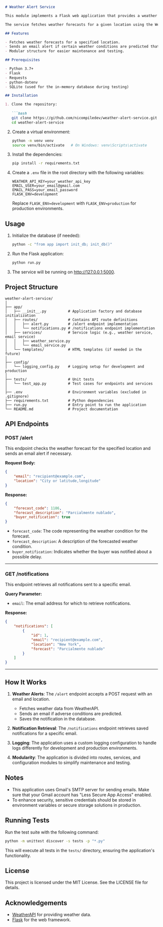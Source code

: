 ```markdown
# Weather Alert Service

This module implements a Flask web application that provides a weather alert service.

The service fetches weather forecasts for a given location using the WeatherAPI and sends an email notification if adverse weather conditions are predicted that might delay package deliveries.

## Features

- Fetches weather forecasts for a specified location.
- Sends an email alert if certain weather conditions are predicted that could cause delivery delays.
- Modular structure for easier maintenance and testing.

## Prerequisites

- Python 3.7+
- Flask
- Requests
- python-dotenv
- SQLite (used for the in-memory database during testing)

## Installation

1. Clone the repository:
   
   ```bash
   git clone https://github.com/nicompiledev/weather-alert-service.git
   cd weather-alert-service
   ```
   
2. Create a virtual environment:

   ```bash
   python -m venv venv
   source venv/bin/activate   # On Windows: venv\Scripts\activate
   ```

3. Install the dependencies:

   ```bash
   pip install -r requirements.txt
   ```

4. Create a `.env` file in the root directory with the following variables:

   ```dotenv
   WEATHER_API_KEY=your_weather_api_key
   EMAIL_USER=your_email@gmail.com
   EMAIL_PASS=your_email_password
   FLASK_ENV=development
   ```

   Replace `FLASK_ENV=development` with `FLASK_ENV=production` for production environments.

## Usage

1. Initialize the database (if needed):

   ```bash
   python -c "from app import init_db; init_db()"
   ```

2. Run the Flask application:

   ```bash
   python run.py
   ```

3. The service will be running on http://127.0.0.1:5000.

## Project Structure

```plaintext
weather-alert-service/
│
├── app/
│   ├── __init__.py          # Application factory and database initialization
│   ├── routes/              # Contains API route definitions
│   │   ├── alert.py         # /alert endpoint implementation
│   │   └── notifications.py # /notifications endpoint implementation
│   ├── services/            # Service logic (e.g., weather service, email service)
│   │   ├── weather_service.py
│   │   └── email_service.py
│   └── templates/           # HTML templates (if needed in the future)
│
├── config/
│   └── logging_config.py    # Logging setup for development and production
│
├── tests/                   # Unit tests
│   └── test_app.py          # Test cases for endpoints and services
│
├── .env                     # Environment variables (excluded in .gitignore)
├── requirements.txt         # Python dependencies
├── run.py                   # Entry point to run the application
└── README.md                # Project documentation
```

## API Endpoints

### POST /alert

This endpoint checks the weather forecast for the specified location and sends an email alert if necessary.

**Request Body:**

```json
{
    "email": "recipient@example.com",
    "location": "City or latitude,longitude"
}
```

**Response:**

```json
{
    "forecast_code": 1186,
    "forecast_description": "Parcialmente nublado",
    "buyer_notification": true
}
```

- `forecast_code`: The code representing the weather condition for the forecast.
- `forecast_description`: A description of the forecasted weather condition.
- `buyer_notification`: Indicates whether the buyer was notified about a possible delay.

---

### GET /notifications

This endpoint retrieves all notifications sent to a specific email.

**Query Parameter:**
- `email`: The email address for which to retrieve notifications.

**Response:**

```json
{
    "notifications": [
        {
            "id": 1,
            "email": "recipient@example.com",
            "location": "New York",
            "forecast": "Parcialmente nublado"
        }
    ]
}
```

---

## How It Works

1. **Weather Alerts**: The `/alert` endpoint accepts a POST request with an email and location.
   - Fetches weather data from WeatherAPI.
   - Sends an email if adverse conditions are predicted.
   - Saves the notification in the database.

2. **Notification Retrieval**: The `/notifications` endpoint retrieves saved notifications for a specific email.

3. **Logging**: The application uses a custom logging configuration to handle logs differently for development and production environments.

4. **Modularity**: The application is divided into routes, services, and configuration modules to simplify maintenance and testing.

## Notes

- This application uses Gmail's SMTP server for sending emails. Make sure that your Gmail account has "Less Secure App Access" enabled.
- To enhance security, sensitive credentials should be stored in environment variables or secure storage solutions in production.

## Running Tests

Run the test suite with the following command:

```bash
python -m unittest discover -s tests -p "*.py"
```

This will execute all tests in the `tests/` directory, ensuring the application's functionality.

## License

This project is licensed under the MIT License. See the LICENSE file for details.

## Acknowledgements

- [WeatherAPI](https://www.weatherapi.com/) for providing weather data.
- [Flask](https://flask.palletsprojects.com/) for the web framework.
```

